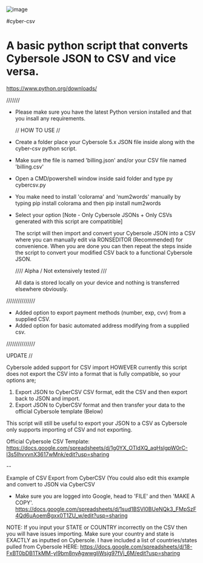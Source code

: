 ![image](https://github.com/crtyx/cyber-csv/assets/61663707/87a02167-9023-4e4f-b617-f6f66de52d68)



#cyber-csv
# A basic python script that converts Cybersole JSON to CSV and vice versa.

https://www.python.org/downloads/

///////

- Please make sure you have the latest Python version installed and that you insall any requirements.

  // HOW TO USE //
  
- Create a folder place your Cybersole 5.x JSON file inside along with the cyber-csv python script.
  
- Make sure the file is named 'billing.json' and/or your CSV file named 'billing.csv'

- Open a CMD/powershell window inside said folder and type py cybercsv.py

- You make need to install 'colorama' and 'num2words' manually by typing pip install colorama and then pip install num2words

- Select your option [Note - Only Cybersole JSONs + Only CSVs generated with this script are compatitible]

  The script will then import and convert your Cybersole JSON into a CSV where you can manually edit via RONSEDITOR (Recommended) for convenience. When you are done you can then repeat the steps inside the script to convert your modified CSV back to a functional Cybersole JSON.

  //// Alpha / Not extensively tested ///

  All data is stored locally on your device and nothing is transferred elsewhere obviously.

///////////////

- Added option to export payment methods (number, exp, cvv) from a supplied CSV.
- Added option for basic automated address modifying from a supplied csv.

///////////////

UPDATE // 

Cybersole added support for CSV import HOWEVER currently this script does not export the CSV into a format that is fully compatible, so your options are;

 1) Export JSON to CyberCSV CSV format, edit the CSV and then export back to JSON and import.
 2) Export JSON to CyberCSV format and then transfer your data to the official Cybersole template (Below)

This script will still be useful to export your JSON to a CSV as Cybersole only supports importing of CSV and not exporting.

Official Cybersole CSV Template:
https://docs.google.com/spreadsheets/d/1g0YX_OTldXQ_aqHsIgpW0rC-l3s5IhvvvnX3617wMnk/edit?usp=sharing

--

Example of CSV Export from CyberCSV (You could also edit this example and convert to JSON via CyberCSV

- Make sure you are logged into Google, head to 'FILE' and then 'MAKE A COPY'.
https://docs.google.com/spreadsheets/d/1sud1BSVl0BUeNQk3_FMpSzF4Qd6uAoemBgxx0T1ZU_w/edit?usp=sharing

NOTE: If you input your STATE or COUNTRY incorrectly on the CSV then you will have issues importing. Make sure your country and state is EXACTLY as inputted on Cybersole. I have included a list of countries/states pulled from Cybersole HERE: https://docs.google.com/spreadsheets/d/18-FxBT0bDB1TkMM-yl9bm8nyAgwwgliWsjg97fVj_6M/edit?usp=sharing
